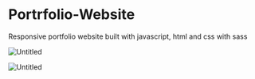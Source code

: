 
# Portrfolio-Website
Responsive portfolio website built with javascript, html and css with sass 

![Untitled](https://user-images.githubusercontent.com/78149229/120079062-eeeea780-c0ba-11eb-9c34-db702955a9aa.png)

![Untitled](https://user-images.githubusercontent.com/78149229/120073449-04ef6e80-c0a1-11eb-9c93-0fdf966e859b.png)
